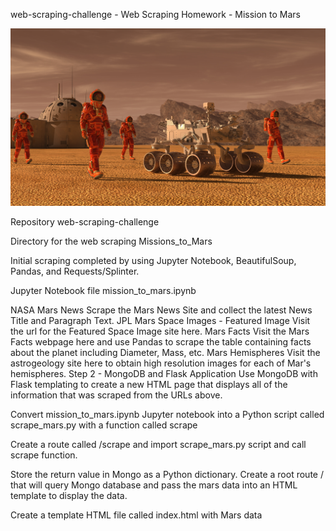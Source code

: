 
web-scraping-challenge - Web Scraping Homework - Mission to Mars

![mission_to_mars](Missions_to_Mars/Images/mission_to_mars.png)  

Repository web-scraping-challenge

Directory for the web scraping Missions_to_Mars

Initial scraping completed by using Jupyter Notebook, BeautifulSoup, Pandas, and Requests/Splinter.

Jupyter Notebook file mission_to_mars.ipynb

NASA Mars News
Scrape the Mars News Site and collect the latest News Title and Paragraph Text.
JPL Mars Space Images - Featured Image
Visit the url for the Featured Space Image site here.
Mars Facts
Visit the Mars Facts webpage here and use Pandas to scrape the table containing facts about the planet including Diameter, Mass, etc.
Mars Hemispheres
Visit the astrogeology site here to obtain high resolution images for each of Mar's hemispheres.
Step 2 - MongoDB and Flask Application
Use MongoDB with Flask templating to create a new HTML page that displays all of the information that was scraped from the URLs above.

Convert mission_to_mars.ipynb Jupyter notebook into a Python script called scrape_mars.py with a function called scrape

Create a route called /scrape and import scrape_mars.py script and call scrape function.

Store the return value in Mongo as a Python dictionary.
Create a root route / that will query Mongo database and pass the mars data into an HTML template to display the data.

Create a template HTML file called index.html with Mars data

